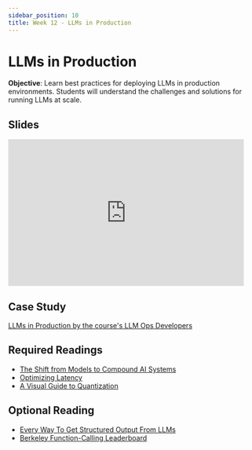 ```yaml
---
sidebar_position: 10
title: Week 12 - LLMs in Production
---
```


# LLMs in Production

**Objective**: Learn best practices for deploying LLMs in production environments. Students will understand the challenges and solutions for running LLMs at scale.

## Slides

<iframe src="https://docs.google.com/presentation/d/e/2PACX-1vTJQELXKHG84oRgGbeWpHJSwOVgx2H7A54vxf_MU1CUYIItgpSqDg-GSUQQIgp4bG8RGqQ1DZuL9OEX/embed?start=false&loop=false&delayms=3000" frameborder="0" width="480" height="299" allowfullscreen="true" mozallowfullscreen="true" webkitallowfullscreen="true"></iframe>

## Case Study

[LLMs in Production by the course's LLM Ops Developers](../case-studies/case8-production.md)

## Required Readings
- [The Shift from Models to Compound AI Systems](https://bair.berkeley.edu/blog/2024/02/18/compound-ai-systems/)
- [Optimizing Latency](https://hamel.dev/notes/llm/inference/03_inference.html)
- [A Visual Guide to Quantization](https://newsletter.maartengrootendorst.com/p/a-visual-guide-to-quantization)

## Optional Reading

- [Every Way To Get Structured Output From LLMs](https://www.boundaryml.com/blog/structured-output-from-llms)
- [Berkeley Function-Calling Leaderboard](https://gorilla.cs.berkeley.edu/blogs/8_berkeley_function_calling_leaderboard.html)
